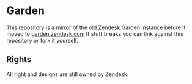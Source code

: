 # Garden
This repository is a mirror of the old Zendesk Garden instance before it moved to [garden.zendesk.com](https://garden.zendesk.com)
If stuff breaks you can link against this repository or fork it yourself.

## Rights
All right and designs are still owned by Zendesk.

